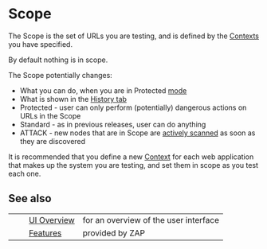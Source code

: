 # Scope #

The Scope is the set of URLs you are testing, and is defined by the [Contexts][] you have specified.

By default nothing is in scope.

The Scope potentially changes:

 *  What you can do, when you are in Protected [mode][]
 *  What is shown in the [History tab][]
 *  Protected - user can only perform (potentially) dangerous actions on URLs in the Scope
 *  Standard - as in previous releases, user can do anything
 *  ATTACK - new nodes that are in Scope are [actively scanned][] as soon as they are discovered

It is recommended that you define a new [Context][Contexts] for each web application that makes up the system you are testing, and set them in scope as you test each one.

## See also ##

<table> 
 <tbody>
  <tr>
   <td>&nbsp;&nbsp;&nbsp;&nbsp;</td>
   <td> <a href="HelpUiOverview" rel="nofollow">UI Overview</a></td>
   <td>for an overview of the user interface</td>
  </tr> 
  <tr>
   <td>&nbsp;&nbsp;&nbsp;&nbsp;</td>
   <td> <a href="HelpStartConceptsConcepts" rel="nofollow">Features</a></td>
   <td>provided by ZAP</td>
  </tr> 
 </tbody>
</table>


[Contexts]: HelpStartConceptsContexts
[mode]: HelpStartConceptsModes
[History tab]: HelpUiTabsHistory
[actively scanned]: HelpStartConceptsAscan